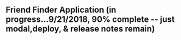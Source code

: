 ## Friend Finder Application (in progress...9/21/2018, 90% complete -- just modal,deploy, & release notes remain)